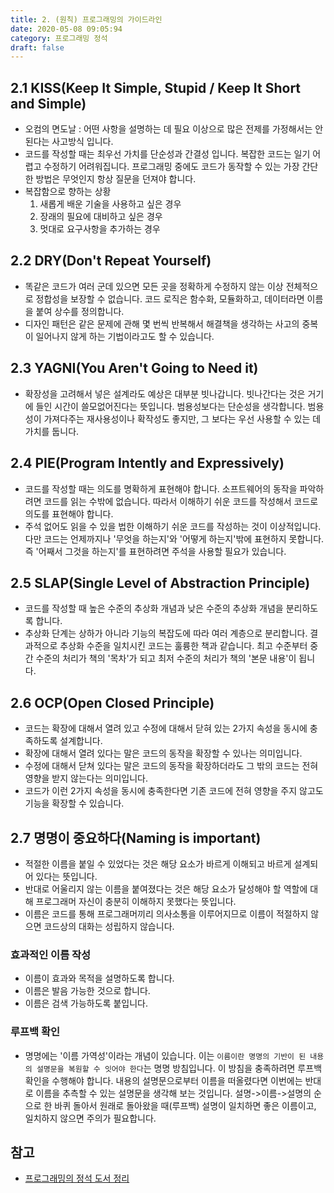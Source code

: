 ```yaml
---
title: 2. (원칙) 프로그래밍의 가이드라인
date: 2020-05-08 09:05:94
category: 프로그래밍 정석
draft: false
---
```


## 2.1 KISS(Keep It Simple, Stupid / Keep It Short and Simple)

- 오컴의 면도날 : 어떤 사항을 설명하는 데 필요 이상으로 많은 전제를 가정해서는 안된다는 사고방식 입니다.
- 코드를 작성할 때는 최우선 가치를 단순성과 간결성 입니다. 복잡한 코드는 일기 어렵고 수정하기 어려워집니다. 프로그래밍 중에도 코드가 동작할 수 있는 가장 간단한 방법은 무엇인지 항상 질문을 던져야 합니다.
- 복잡함으로 향하는 상황
  1. 새롭게 배운 기술을 사용하고 싶은 경우
  2. 장래의 필요에 대비하고 싶은 경우
  3. 멋대로 요구사항을 추가하는 경우

## 2.2 DRY(Don't Repeat Yourself)

- 똑같은 코드가 여러 군데 있으면 모든 곳을 정확하게 수정하지 않는 이상 전체적으로 정합성을 보장할 수 없습니다. 코드 로직은 함수화, 모듈화하고, 데이터라면 이름을 붙여 상수를 정의합니다.
- 디자인 패턴은 같은 문제에 관해 몇 번씩 반복해서 해결책을 생각하는 사고의 중복이 일어나지 않게 하는 기법이라고도 할 수 있습니다.

## 2.3 YAGNI(You Aren't Going to Need it)

- 확장성을 고려해서 넣은 설계라도 예상은 대부분 빗나갑니다. 빗나간다는 것은 거기에 들인 시간이 쓸모없어진다는 뜻입니다. 범용성보다는 단순성을 생각합니다. 범용성이 가져다주는 재사용성이나 확작성도 좋지만, 그 보다는 우선 사용할 수 있는 데 가치를 둡니다.

## 2.4 PIE(Program Intently and Expressively)

- 코드를 작성할 때는 의도를 명확하게 표현해야 합니다. 소프트웨어의 동작을 파악하려면 코드를 읽는 수밖에 없습니다. 따라서 이해하기 쉬운 코드를 작성해서 코드로 의도를 표현해야 합니다.
- 주석 없어도 읽을 수 있을 법한 이해하기 쉬운 코드를 작성하는 것이 이상적입니다. 다만 코드는 언제까지나 '무엇을 하는지'와 '어떻게 하는지'밖에 표현하지 못합니다. 즉 '어째서 그것을 하는지'를 표현하려면 주석을 사용할 필요가 있습니다.

## 2.5 SLAP(Single Level of Abstraction Principle)

- 코드를 작성할 때 높은 수준의 추상화 개념과 낮은 수준의 추상화 개념을 분리하도록 합니다.
- 추상화 단계는 상하가 아니라 기능의 복잡도에 따라 여러 계층으로 분리합니다. 결과적으로 추상화 수준을 일치시킨 코드는 훌륭한 책과 같습니다. 최고 수준부터 중간 수준의 처리가 책의 '목차'가 되고 최저 수준의 처리가 책의 '본문 내용'이 됩니다.

## 2.6 OCP(Open Closed Principle)

- 코드는 확장에 대해서 열려 있고 수정에 대해서 닫혀 있는 2가지 속성을 동시에 충족하도록 설계합니다.
- 확장에 대해서 열려 있다는 말은 코드의 동작을 확장할 수 있나는 의미입니다.
- 수정에 대해서 닫쳐 있다는 말은 코드의 동작을 확장하더라도 그 밖의 코드는 전혀 영향을 받지 않는다는 의미입니다.
- 코드가 이런 2가지 속성을 동시에 충족한다면 기존 코드에 전혀 영향을 주지 않고도 기능을 확장할 수 있습니다.

## 2.7 명명이 중요하다(Naming is important)

- 적절한 이름을 붙일 수 있었다는 것은 해당 요소가 바르게 이해되고 바르게 설계되어 있다는 뜻입니다.
- 반대로 어울리지 않는 이름을 붙여졌다는 것은 해당 요소가 달성해야 할 역할에 대해 프로그래머 자신이 충분히 이해하지 못했다는 뜻입니다.
- 이름은 코드를 통해 프로그래머끼리 의사소통을 이루어지므로 이름이 적절하지 않으면 코드상의 대화는 성립하지 않습니다.

### 효과적인 이름 작성

- 이름이 효과와 목적을 설명하도록 합니다.
- 이름은 발음 가능한 것으로 합니다.
- 이름은 검색 가능하도록 붙입니다.

### 루프백 확인

- 명명에는 '이름 가역성'이라는 개념이 있습니다. 이는 `이름이란 명명의 기반이 된 내용의 설명문을 복원할 수 잇어야 한다`는 명명 방침입니다. 이 방침을 충족하려면 루프백 확인을 수행해야 합니다. 내용의 설명문으로부터 이름을 떠올렸다면 이번에는 반대로 이름을 추측할 수 있는 설명문을 생각해 보는 것입니다. 설명->이름->설명의 순으로 한 바퀴 돌아서 원래로 돌아왔을 때(루프백) 설명이 일치하면 좋은 이름이고, 일치하지 않으면 주의가 필요합니다.

## 참고

- [프로그래밍의 정석 도서 정리](https://peter-cho.gitbook.io/book/11/undefined-7)
